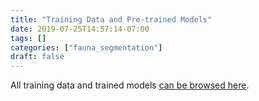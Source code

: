 ```yaml
---
title: "Training Data and Pre-trained Models"
date: 2019-07-25T14:57:14-07:00
tags: []
categories: ["fauna_segmentation"]
draft: false
---
```



All training data and trained models [can be browsed here](http://camhd-analysis-files.camhd.science/?prefix=macrofauna_segmentation/).
